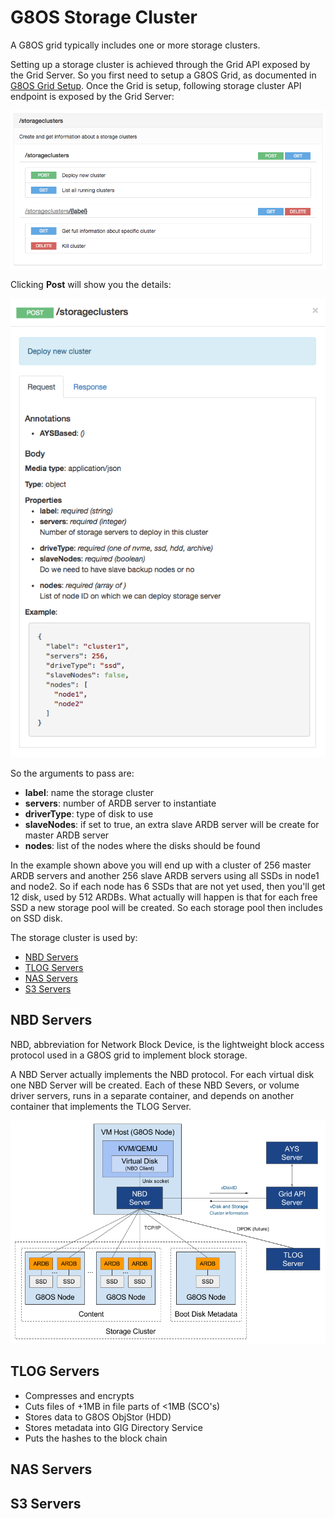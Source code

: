 # G8OS Storage Cluster

A G8OS grid typically includes one or more storage clusters.

Setting up a storage cluster is achieved through the Grid API exposed by the Grid Server. So you first need to setup a G8OS Grid, as documented in [G8OS Grid Setup](setup/setup.md). Once the Grid is setup, following storage cluster API endpoint is exposed by the Grid Server:

![](storageclusterapi.png)

Clicking **Post** will show you the details:

![](post.png)

So the arguments to pass are:
- **label**: name the storage cluster
- **servers**: number of ARDB server to instantiate
- **driverType**: type of disk to use
- **slaveNodes**: if set to true, an extra slave ARDB server will be create for master ARDB server
- **nodes**: list of the nodes where the disks should be found

In the example shown above you will end up with a cluster of 256 master ARDB servers and another 256 slave ARDB servers using all SSDs in node1 and node2. So if each node has 6 SSDs that are not yet used, then you'll get 12 disk, used by 512 ARDBs. What actually will happen is that for each free SSD a new storage pool will be created. So each storage pool then includes on SSD disk.

The storage cluster is used by:
- [NBD Servers](#nbd)
- [TLOG Servers](tlog)
- [NAS Servers](nas)
- [S3 Servers](s3)

<a id="nbd"></a>
## NBD Servers

NBD, abbreviation for Network Block Device, is the lightweight block access protocol used in a G8OS grid to implement block storage.

A NBD Server actually implements the NBD protocol. For each virtual disk one NBD Server will be created. Each of these NBD Severs, or volume driver servers, runs in a separate container, and depends on another container that implements the TLOG Server.

![Architecture](block-storage-architecture.png)

<a id="tlog"></a>
## TLOG Servers

- Compresses and encrypts
- Cuts files of +1MB in file parts of <1MB (SCO's)
- Stores data to G8OS ObjStor (HDD)
- Stores metadata into GIG Directory Service
- Puts the hashes to the block chain


<a id="nas"></a>
## NAS Servers


<a id="s3"></a>
## S3 Servers
